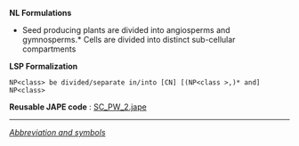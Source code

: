 __NL Formulations__ 



* Seed producing plants are divided into angiosperms and gymnosperms.* Cells are divided into distinct sub-cellular compartments


  

__LSP Formalization__ 




```
NP<class> be divided/separate in/into [CN] [(NP<class >,)* and] NP<class>

```


__Reusable JAPE code__ 
 :
 [SC\_PW\_2.jape](../images/3/3b/SC_PW_2.jape "SC PW 2.jape") 





---



_[Abbreviation and symbols](../../Community/LSPSymbols "Community:LSPSymbols")_